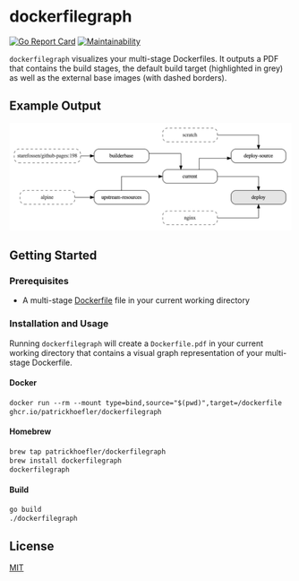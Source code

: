# dockerfilegraph

[![Go Report Card](https://goreportcard.com/badge/github.com/patrickhoefler/dockerfilegraph)](https://goreportcard.com/report/github.com/patrickhoefler/dockerfilegraph)
[![Maintainability](https://api.codeclimate.com/v1/badges/472d7a3637297d07773d/maintainability)](https://codeclimate.com/github/patrickhoefler/dockerfilegraph/maintainability)

`dockerfilegraph` visualizes your multi-stage Dockerfiles. It outputs a PDF that contains the build stages, the default build target (highlighted in grey) as well as the external base images (with dashed borders).

## Example Output

![Example graph](example/dockerfile.png)

## Getting Started

### Prerequisites

- A multi-stage [Dockerfile](https://docs.docker.com/engine/reference/builder/) file in your current working directory

### Installation and Usage

Running `dockerfilegraph` will create a `Dockerfile.pdf` in your current working directory that contains a visual graph representation of your multi-stage Dockerfile.

#### Docker

```shell
docker run --rm --mount type=bind,source="$(pwd)",target=/dockerfile ghcr.io/patrickhoefler/dockerfilegraph
```

#### Homebrew

```shell
brew tap patrickhoefler/dockerfilegraph
brew install dockerfilegraph
dockerfilegraph
```

#### Build

```shell
go build
./dockerfilegraph
```

## License

[MIT](https://github.com/patrickhoefler/dockerfilegraph/blob/main/LICENSE)
